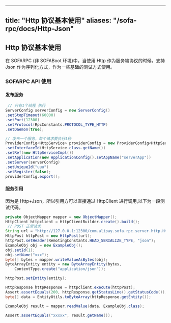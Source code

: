 
---
title: "Http 协议基本使用"
aliases: "/sofa-rpc/docs/Http-Json"
---


## Http 协议基本使用

在 SOFARPC (非 SOFABoot 环境)中，当使用 Http 作为服务端协议的时候，支持 Json 作为序列化方式，作为一些基础的测试方式使用。

### SOFARPC API 使用


#### 发布服务

```java
 // 只有1个线程 执行
ServerConfig serverConfig = new ServerConfig()
.setStopTimeout(60000)
.setPort(12300)
.setProtocol(RpcConstants.PROTOCOL_TYPE_HTTP)
.setDaemon(true);

// 发布一个服务，每个请求要执行1秒
ProviderConfig<HttpService> providerConfig = new ProviderConfig<HttpService>()
.setInterfaceId(HttpService.class.getName())
.setRef(new HttpServiceImpl())
.setApplication(new ApplicationConfig().setAppName("serverApp"))
.setServer(serverConfig)
.setUniqueId("uuu")
.setRegister(false);
providerConfig.export();
```

#### 服务引用

因为是 Http+Json，所以引用方可以直接通过 HttpClient 进行调用,以下为一段测试代码。

```java
private ObjectMapper mapper = new ObjectMapper();
HttpClient httpclient = HttpClientBuilder.create().build();
 // POST 正常请求
String url = "http://127.0.0.1:12300/com.alipay.sofa.rpc.server.http.HttpService:uuu/object";
HttpPost httpPost = new HttpPost(url);
httpPost.setHeader(RemotingConstants.HEAD_SERIALIZE_TYPE, "json");
ExampleObj obj = new ExampleObj();
obj.setId(1);
obj.setName("xxx");
byte[] bytes = mapper.writeValueAsBytes(obj);
ByteArrayEntity entity = new ByteArrayEntity(bytes,
    ContentType.create("application/json"));

httpPost.setEntity(entity);

HttpResponse httpResponse = httpclient.execute(httpPost);
Assert.assertEquals(200, httpResponse.getStatusLine().getStatusCode());
byte[] data = EntityUtils.toByteArray(httpResponse.getEntity());

ExampleObj result = mapper.readValue(data, ExampleObj.class);

Assert.assertEquals("xxxxx", result.getName());
```
